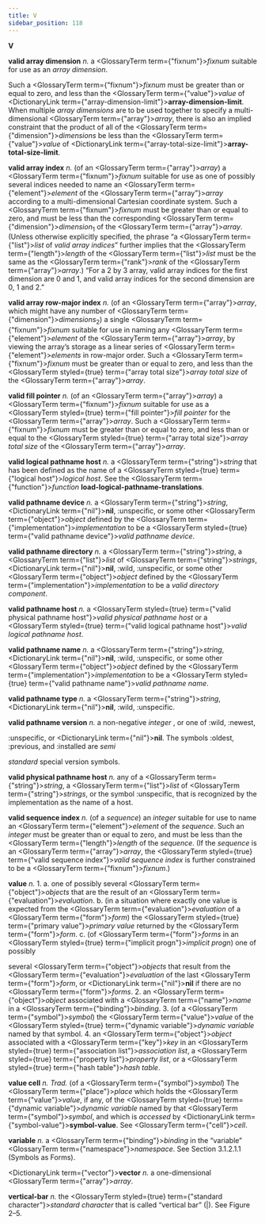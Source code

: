 ```yaml
---
title: V
sidebar_position: 118
---
```


**V** 



**valid array dimension** *n.* a <GlossaryTerm  term={"fixnum"}><i>fixnum</i></GlossaryTerm> suitable for use as an *array dimension*. 



Such a <GlossaryTerm  term={"fixnum"}><i>fixnum</i></GlossaryTerm> must be greater than or equal to zero, and less than the <GlossaryTerm  term={"value"}><i>value</i></GlossaryTerm> of <DictionaryLink  term={"array-dimension-limit"}><b>array-dimension-limit</b></DictionaryLink>. When multiple *array dimensions* are to be used together to specify a multi-dimensional <GlossaryTerm  term={"array"}><i>array</i></GlossaryTerm>, there is also an implied constraint that the product of all of the <GlossaryTerm  term={"dimension"}><i>dimensions</i></GlossaryTerm> be less than the <GlossaryTerm  term={"value"}><i>value</i></GlossaryTerm> of <DictionaryLink  term={"array-total-size-limit"}><b>array-total-size-limit</b></DictionaryLink>. 



**valid array index** *n.* (of an <GlossaryTerm  term={"array"}><i>array</i></GlossaryTerm>) a <GlossaryTerm  term={"fixnum"}><i>fixnum</i></GlossaryTerm> suitable for use as one of possibly several indices needed to name an <GlossaryTerm  term={"element"}><i>element</i></GlossaryTerm> of the <GlossaryTerm  term={"array"}><i>array</i></GlossaryTerm> according to a multi-dimensional Cartesian coordinate system. Such a <GlossaryTerm  term={"fixnum"}><i>fixnum</i></GlossaryTerm> must be greater than or equal to zero, and must be less than the corresponding <GlossaryTerm  term={"dimension"}><i>dimension</i></GlossaryTerm><sub>1</sub> of the <GlossaryTerm  term={"array"}><i>array</i></GlossaryTerm>. (Unless otherwise explicitly specified, the phrase “a <GlossaryTerm  term={"list"}><i>list</i></GlossaryTerm> of *valid array indices*” further implies that the <GlossaryTerm  term={"length"}><i>length</i></GlossaryTerm> of the <GlossaryTerm  term={"list"}><i>list</i></GlossaryTerm> must be the same as the <GlossaryTerm  term={"rank"}><i>rank</i></GlossaryTerm> of the <GlossaryTerm  term={"array"}><i>array</i></GlossaryTerm>.) “For a 2 by 3 array, valid array indices for the first dimension are 0 and 1, and valid array indices for the second dimension are 0, 1 and 2.” 



**valid array row-major index** *n.* (of an <GlossaryTerm  term={"array"}><i>array</i></GlossaryTerm>, which might have any number of <GlossaryTerm  term={"dimension"}><i>dimensions</i></GlossaryTerm><sub>2</sub>) a single <GlossaryTerm  term={"fixnum"}><i>fixnum</i></GlossaryTerm> suitable for use in naming any <GlossaryTerm  term={"element"}><i>element</i></GlossaryTerm> of the <GlossaryTerm  term={"array"}><i>array</i></GlossaryTerm>, by viewing the array’s storage as a linear series of <GlossaryTerm  term={"element"}><i>elements</i></GlossaryTerm> in row-major order. Such a <GlossaryTerm  term={"fixnum"}><i>fixnum</i></GlossaryTerm> must be greater than or equal to zero, and less than the <GlossaryTerm styled={true} term={"array total size"}><i>array total size</i></GlossaryTerm> of the <GlossaryTerm  term={"array"}><i>array</i></GlossaryTerm>. 



**valid fill pointer** *n.* (of an <GlossaryTerm  term={"array"}><i>array</i></GlossaryTerm>) a <GlossaryTerm  term={"fixnum"}><i>fixnum</i></GlossaryTerm> suitable for use as a <GlossaryTerm styled={true} term={"fill pointer"}><i>fill pointer</i></GlossaryTerm> for the <GlossaryTerm  term={"array"}><i>array</i></GlossaryTerm>. Such a <GlossaryTerm  term={"fixnum"}><i>fixnum</i></GlossaryTerm> must be greater than or equal to zero, and less than or equal to the <GlossaryTerm styled={true} term={"array total size"}><i>array total size</i></GlossaryTerm> of the <GlossaryTerm  term={"array"}><i>array</i></GlossaryTerm>. 



**valid logical pathname host** *n.* a <GlossaryTerm  term={"string"}><i>string</i></GlossaryTerm> that has been defined as the name of a <GlossaryTerm styled={true} term={"logical host"}><i>logical host</i></GlossaryTerm>. See the <GlossaryTerm  term={"function"}><i>function</i></GlossaryTerm> **load-logical-pathname-translations**. 







 



 



**valid pathname device** *n.* a <GlossaryTerm  term={"string"}><i>string</i></GlossaryTerm>, <DictionaryLink  term={"nil"}><b>nil</b></DictionaryLink>, :unspecific, or some other <GlossaryTerm  term={"object"}><i>object</i></GlossaryTerm> defined by the <GlossaryTerm  term={"implementation"}><i>implementation</i></GlossaryTerm> to be a <GlossaryTerm styled={true} term={"valid pathname device"}><i>valid pathname device</i></GlossaryTerm>. 



**valid pathname directory** *n.* a <GlossaryTerm  term={"string"}><i>string</i></GlossaryTerm>, a <GlossaryTerm  term={"list"}><i>list</i></GlossaryTerm> of <GlossaryTerm  term={"string"}><i>strings</i></GlossaryTerm>, <DictionaryLink  term={"nil"}><b>nil</b></DictionaryLink>, :wild, :unspecific, or some other <GlossaryTerm  term={"object"}><i>object</i></GlossaryTerm> defined by the <GlossaryTerm  term={"implementation"}><i>implementation</i></GlossaryTerm> to be a *valid directory component*. 



**valid pathname host** *n.* a <GlossaryTerm styled={true} term={"valid physical pathname host"}><i>valid physical pathname host</i></GlossaryTerm> or a <GlossaryTerm styled={true} term={"valid logical pathname host"}><i>valid logical pathname host</i></GlossaryTerm>. 



**valid pathname name** *n.* a <GlossaryTerm  term={"string"}><i>string</i></GlossaryTerm>, <DictionaryLink  term={"nil"}><b>nil</b></DictionaryLink>, :wild, :unspecific, or some other <GlossaryTerm  term={"object"}><i>object</i></GlossaryTerm> defined by the <GlossaryTerm  term={"implementation"}><i>implementation</i></GlossaryTerm> to be a <GlossaryTerm styled={true} term={"valid pathname name"}><i>valid pathname name</i></GlossaryTerm>. 



**valid pathname type** *n.* a <GlossaryTerm  term={"string"}><i>string</i></GlossaryTerm>, <DictionaryLink  term={"nil"}><b>nil</b></DictionaryLink>, :wild, :unspecific. 



**valid pathname version** *n.* a non-negative *integer* , or one of :wild, :newest, 



:unspecific, or <DictionaryLink  term={"nil"}><b>nil</b></DictionaryLink>. The symbols :oldest, :previous, and :installed are *semi* 



*standard* special version symbols. 



**valid physical pathname host** *n.* any of a <GlossaryTerm  term={"string"}><i>string</i></GlossaryTerm>, a <GlossaryTerm  term={"list"}><i>list</i></GlossaryTerm> of <GlossaryTerm  term={"string"}><i>strings</i></GlossaryTerm>, or the symbol :unspecific, that is recognized by the implementation as the name of a host. 



**valid sequence index** *n.* (of a *sequence*) an *integer* suitable for use to name an <GlossaryTerm  term={"element"}><i>element</i></GlossaryTerm> of the *sequence*. Such an *integer* must be greater than or equal to zero, and must be less than the <GlossaryTerm  term={"length"}><i>length</i></GlossaryTerm> of the *sequence*. (If the *sequence* is an <GlossaryTerm  term={"array"}><i>array</i></GlossaryTerm>, the <GlossaryTerm styled={true} term={"valid sequence index"}><i>valid sequence index</i></GlossaryTerm> is further constrained to be a <GlossaryTerm  term={"fixnum"}><i>fixnum</i></GlossaryTerm>.) 



**value** *n.* 1. a. one of possibly several <GlossaryTerm  term={"object"}><i>objects</i></GlossaryTerm> that are the result of an <GlossaryTerm  term={"evaluation"}><i>evaluation</i></GlossaryTerm>. b. (in a situation where exactly one value is expected from the <GlossaryTerm  term={"evaluation"}><i>evaluation</i></GlossaryTerm> of a <GlossaryTerm  term={"form"}><i>form</i></GlossaryTerm>) the <GlossaryTerm styled={true} term={"primary value"}><i>primary value</i></GlossaryTerm> returned by the <GlossaryTerm  term={"form"}><i>form</i></GlossaryTerm>. c. (of <GlossaryTerm  term={"form"}><i>forms</i></GlossaryTerm> in an <GlossaryTerm styled={true} term={"implicit progn"}><i>implicit progn</i></GlossaryTerm>) one of possibly 



several <GlossaryTerm  term={"object"}><i>objects</i></GlossaryTerm> that result from the <GlossaryTerm  term={"evaluation"}><i>evaluation</i></GlossaryTerm> of the last <GlossaryTerm  term={"form"}><i>form</i></GlossaryTerm>, or <DictionaryLink  term={"nil"}><b>nil</b></DictionaryLink> if there are no <GlossaryTerm  term={"form"}><i>forms</i></GlossaryTerm>. 2. an <GlossaryTerm  term={"object"}><i>object</i></GlossaryTerm> associated with a <GlossaryTerm  term={"name"}><i>name</i></GlossaryTerm> in a <GlossaryTerm  term={"binding"}><i>binding</i></GlossaryTerm>. 3. (of a <GlossaryTerm  term={"symbol"}><i>symbol</i></GlossaryTerm>) the <GlossaryTerm  term={"value"}><i>value</i></GlossaryTerm> of the <GlossaryTerm styled={true} term={"dynamic variable"}><i>dynamic variable</i></GlossaryTerm> named by that symbol. 4. an <GlossaryTerm  term={"object"}><i>object</i></GlossaryTerm> associated with a <GlossaryTerm  term={"key"}><i>key</i></GlossaryTerm> in an <GlossaryTerm styled={true} term={"association list"}><i>association list</i></GlossaryTerm>, a <GlossaryTerm styled={true} term={"property list"}><i>property list</i></GlossaryTerm>, or a <GlossaryTerm styled={true} term={"hash table"}><i>hash table</i></GlossaryTerm>. 



**value cell** *n. Trad.* (of a <GlossaryTerm  term={"symbol"}><i>symbol</i></GlossaryTerm>) The <GlossaryTerm  term={"place"}><i>place</i></GlossaryTerm> which holds the <GlossaryTerm  term={"value"}><i>value</i></GlossaryTerm>, if any, of the <GlossaryTerm styled={true} term={"dynamic variable"}><i>dynamic variable</i></GlossaryTerm> named by that <GlossaryTerm  term={"symbol"}><i>symbol</i></GlossaryTerm>, and which is *accessed* by <DictionaryLink  term={"symbol-value"}><b>symbol-value</b></DictionaryLink>. See <GlossaryTerm  term={"cell"}><i>cell</i></GlossaryTerm>. 



**variable** *n.* a <GlossaryTerm  term={"binding"}><i>binding</i></GlossaryTerm> in the “variable” <GlossaryTerm  term={"namespace"}><i>namespace</i></GlossaryTerm>. See Section 3.1.2.1.1 (Symbols as Forms). 



<DictionaryLink  term={"vector"}><b>vector</b></DictionaryLink> *n.* a one-dimensional <GlossaryTerm  term={"array"}><i>array</i></GlossaryTerm>. 



**vertical-bar** *n.* the <GlossaryTerm styled={true} term={"standard character"}><i>standard character</i></GlossaryTerm> that is called “vertical bar” (|). See Figure 2–5. 



 



 



